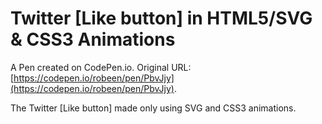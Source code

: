 # Twitter [Like button] in HTML5/SVG & CSS3 Animations

A Pen created on CodePen.io. Original URL: [https://codepen.io/robeen/pen/PbvJjy](https://codepen.io/robeen/pen/PbvJjy).

The Twitter [Like button] made only using SVG and CSS3 animations.
